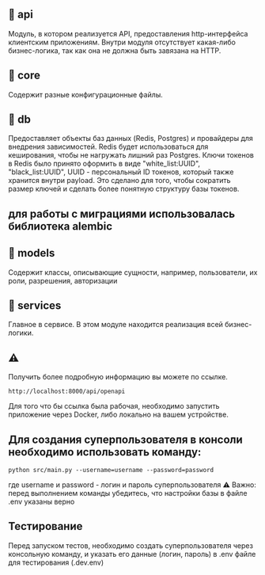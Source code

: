## 📔 api

Модуль, в котором реализуется API, предоставления http-интерфейса клиентским приложениям. Внутри модуля отсутствует какая-либо бизнес-логика, так как она не должна быть завязана на HTTP.

## 📔 core

Cодержит разные конфигурационные файлы.

## 📔 db

Предоставляет объекты баз данных
(Redis, Postgres) и провайдеры для внедрения зависимостей.
Redis будет использоваться для кеширования, чтобы не нагружать лишний раз Postgres.
Ключи токенов в Redis было принято оформить в виде "white_list:UUID", "black_list:UUID", UUID - персональный ID токенов, который также хранится внутри payload. Это сделано для того, чтобы сократить размер ключей и сделать более понятную структуру базы токенов.

## для работы с миграциями использовалась библиотека alembic

## 📔 models

Содержит классы, описывающие сущности, например, пользователи, их роли, разрешения, авторизации

## 📔 services

Главное в сервисе. В этом модуле находится реализация всей бизнес-логики.

## ⚠️

Получить более подробную информацию вы можете по ссылке.

```
http://localhost:8000/api/openapi
```

Для того что бы ссылка была рабочая, необходимо запустить приложение через Docker, либо локально на вашем устройстве.

## Для создания суперпользователя в консоли необходимо использовать команду:

```
python src/main.py --username=username --password=password
```

где username и password - логин и пароль суперпользователя
⚠️ Важно: перед выполнением команды убедитесь, что настройки базы в файле .env указаны верно

## Тестирование

Перед запуском тестов, необходимо создать суперпользователя через консольную команду, и указать его данные (логин, пароль) в .env файле для тестирования (.dev.env)
